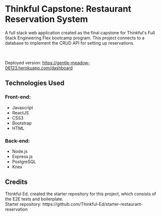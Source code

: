 <h1>Thinkful Capstone: Restaurant Reservation System</h1>
A full stack web application created as the final capstone for Thinkful's Full Stack Engineering Flex bootcamp program. This project connects to a database to implement the CRUD API for setting up reservations.<br>
<br>
<br>

Deployed version: https://gentle-meadow-06123.herokuapp.com/dashboard


<h2>Technologies Used</h2>
<h3>Front-end:</h3>
<ul>
<li>Javascript</li>
<li>ReactJS</li>
<li>CSS3</li>
<li>Bootstrap</li>
<li>HTML</li>
</ul>


<h3>Back-end:</h3>
<ul>
<li>Node.js</li>
<li>Express.js</li>
<li>PostgreSQL</li>
<li>Knex</li>
</ul>

<h2>Credits</h2>
Thinkful Ed. created the starter repository for this project, which consists of the E2E tests and boilerplate.<br>
Starter repository: https://github.com/Thinkful-Ed/starter-restaurant-reservation
